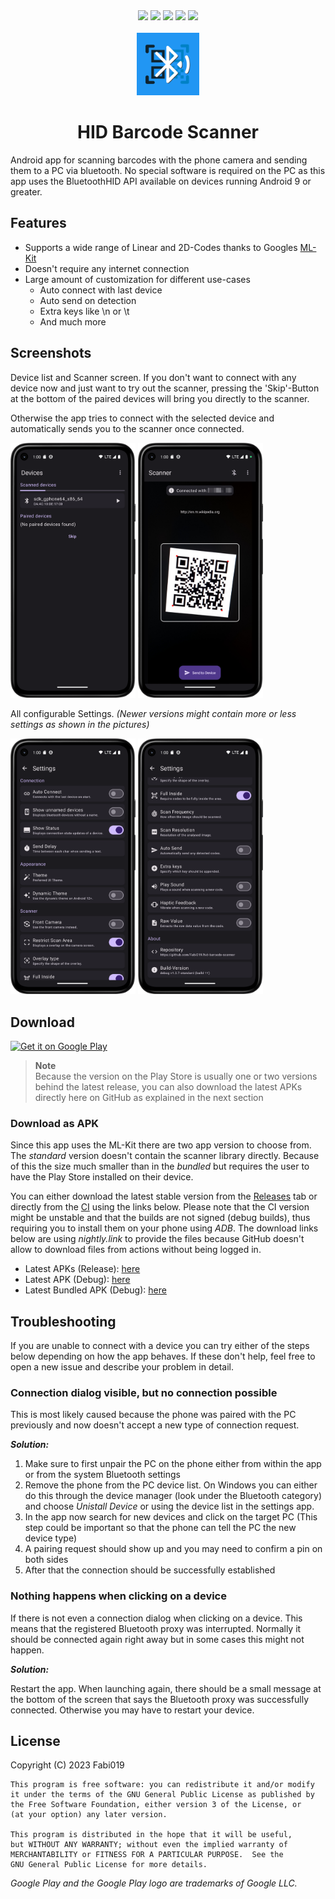 <div align="center">
  <a href="https://github.com/Fabi019/hid-barcode-scanner/actions/workflows/android.yml"><img src="https://github.com/Fabi019/hid-barcode-scanner/actions/workflows/android.yml/badge.svg" /></a>
  <a href="https://github.com/Fabi019/hid-barcode-scanner/releases"><img src="https://img.shields.io/github/v/release/Fabi019/hid-barcode-scanner?include_prereleases" /></a>
  <a href="https://play.google.com/store/apps/details?id=dev.fabik.bluetoothhid&pcampaignid=pcampaignidMKT-Other-global-all-co-prtnr-py-PartBadge-Mar2515-1"><img src="https://img.shields.io/endpoint?color=brightgreen&logo=google-play&logoColor=white&url=https%3A%2F%2Fplay.cuzi.workers.dev%2Fplay%3Fi%3Ddev.fabik.bluetoothhid%26l%3DDownloads%26m%3D%24totalinstalls"></a>
  <a href="https://github.com/Fabi019/hid-barcode-scanner/actions/workflows/test.yml"><img src="https://github.com/Fabi019/hid-barcode-scanner/actions/workflows/test.yml/badge.svg" /></a>
  <a href="https://www.codefactor.io/repository/github/fabi019/hid-barcode-scanner/overview/main"><img src="https://www.codefactor.io/repository/github/fabi019/hid-barcode-scanner/badge/main" /></a>

  <br/>
  <br/>

  <img alt="App Logo" src="app/src/main/ic_launcher-playstore.png" width="100" />

  <h1>HID Barcode Scanner</h1>
</div>


Android app for scanning barcodes with the phone camera and sending them to a PC via bluetooth. No
special software is required on the PC as this app uses the BluetoothHID API available on devices
running Android 9 or greater.

## Features

- Supports a wide range of Linear and 2D-Codes thanks to
  Googles [ML-Kit](https://developers.google.com/ml-kit/vision/barcode-scanning)
- Doesn't require any internet connection
- Large amount of customization for different use-cases
  - Auto connect with last device
  - Auto send on detection
  - Extra keys like \n or \t
  - And much more

## Screenshots

Device list and Scanner screen. If you don't want to connect with any device now and just want to
try out the scanner, pressing the 'Skip'-Button at the bottom of the paired devices will bring you
directly to the scanner.

Otherwise the app tries to connect with the selected device and automatically sends you to the
scanner once connected.

<img alt="Devices" src="img/devices.png" width="200px" /> <img alt="Main" src="img/main.png" width="200px" />

All configurable Settings. *(Newer versions might contain more or less settings as shown in the
pictures)*

<img alt="Settings" src="img/settings1.png" width="200px" /> <img alt="Settings" src="img/settings2.png" width="200px" />

## Download

<a href='https://play.google.com/store/apps/details?id=dev.fabik.bluetoothhid&pcampaignid=pcampaignidMKT-Other-global-all-co-prtnr-py-PartBadge-Mar2515-1'><img alt='Get it on Google Play' src='https://play.google.com/intl/en_us/badges/static/images/badges/en_badge_web_generic.png' width='200px'/></a>

> **Note**</br>
> Because the version on the Play Store is usually one or two versions behind the latest release,
> you can also download the latest APKs directly here on GitHub as explained in the next section

### Download as APK

Since this app uses the ML-Kit there are two app version to choose from. The *standard* version
doesn't contain the scanner library directly. Because of this the size much smaller than in the
*bundled* but requires the user to have the Play Store installed on their device.

You can either download the latest stable version from
the [Releases](https://github.com/Fabi019/hid-barcode-scanner/releases) tab or directly from
the [CI](https://github.com/Fabi019/hid-barcode-scanner/actions/workflows/test.yml) using the links
below. Please note that the CI version might be unstable and that the builds are not signed (debug
builds), thus requiring you to install them on your phone using *ADB*. The download links below
are using *nightly.link* to provide the files because GitHub doesn't allow to download files from
actions without being logged in.

- Latest APKs (Release): [here](https://github.com/Fabi019/hid-barcode-scanner/releases/latest)
- Latest
  APK (Debug): [here](https://nightly.link/Fabi019/hid-barcode-scanner/workflows/test/main/APK%28s%29%20debug%20generated.zip)
- Latest Bundled
  APK (Debug): [here](https://nightly.link/Fabi019/hid-barcode-scanner/workflows/test/main/APK%28s%29%20debug%20generated%20%28Bundled%29.zip)

## Troubleshooting

If you are unable to connect with a device you can try either of the steps below depending on how the app behaves. 
If these don't help, feel free to open a new issue and describe your problem in detail.

### Connection dialog visible, but no connection possible

This is most likely caused because the phone was paired with the PC previously and now doesn't accept a new type of connection request.

***Solution:***

1. Make sure to first unpair the PC on the phone either from within the app or from the system Bluetooth settings
2. Remove the phone from the PC device list.
On Windows you can either do this through the device manager (look under the Bluetooth category) and choose *Unistall Device* or using the device list in the settings app.
3. In the app now search for new devices and click on the target PC (This step could be important so that the phone can tell the PC the new device type)
4. A pairing request should show up and you may need to confirm a pin on both sides
5. After that the connection should be successfully established

### Nothing happens when clicking on a device

If there is not even a connection dialog when clicking on a device. This means that the registered Bluetooth proxy was interrupted. Normally it should be connected again right away but in some cases this might not happen.

***Solution:***

Restart the app. When launching again, there should be a small message at the bottom of the screen that says the Bluetooth proxy was successfully connected. Otherwise you may have to restart your device.

## License

Copyright (C) 2023  Fabi019

    This program is free software: you can redistribute it and/or modify
    it under the terms of the GNU General Public License as published by
    the Free Software Foundation, either version 3 of the License, or
    (at your option) any later version.

    This program is distributed in the hope that it will be useful,
    but WITHOUT ANY WARRANTY; without even the implied warranty of
    MERCHANTABILITY or FITNESS FOR A PARTICULAR PURPOSE.  See the
    GNU General Public License for more details.

*Google Play and the Google Play logo are trademarks of Google LLC.*
